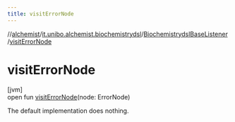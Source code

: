 ```yaml
---
title: visitErrorNode
---
```

//[alchemist](../../../index.html)/[it.unibo.alchemist.biochemistrydsl](../index.html)/[BiochemistrydslBaseListener](index.html)/[visitErrorNode](visit-error-node.html)



# visitErrorNode



[jvm]\
open fun [visitErrorNode](visit-error-node.html)(node: ErrorNode)



The default implementation does nothing.




